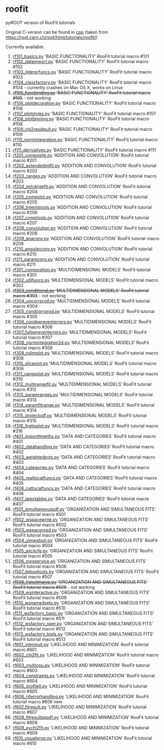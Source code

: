 # roofit
pyROOT version of RooFit tutorials

Original C-version can be found in [cpp](cpp) (taken from https://root.cern.ch/root/html/tutorials/roofit/)

Currently available:

1. [rf101_basics.py](rf101_basics.py) 'BASIC FUNCTIONALITY' RooFit tutorial macro #101
2. [rf102_dataimport.py](rf102_dataimport.py) 'BASIC FUNCTIONALITY' RooFit tutorial macro #102
3. [rf103_interprfuncs.py](rf103_interprfuncs.py) 'BASIC FUNCTIONALITY' RooFit tutorial macro #103
4. [rf104_classfactory.py](rf104_classfactory.py) 'BASIC FUNCTIONALITY' RooFit tutorial macro #104 - currently crashes on Mac OS X, works on Linux
5. ~~[rf105_funcbinding.py](rf105_funcbinding.py) 'BASIC FUNCTIONALITY' RooFit tutorial macro #105~~ - not working
6. [rf106_plotdecoration.py](rf106_plotdecoration.py) 'BASIC FUNCTIONALITY' RooFit tutorial macro #106
7. [rf107_plotstyles.py](rf107_plotstyles.py) 'BASIC FUNCTIONALITY' RooFit tutorial macro #107
8. [rf108_plotbinning.py](rf108_plotbinning.py) 'BASIC FUNCTIONALITY' RooFit tutorial macro #108
9. [rf109_chi2residpull.py](rf109_chi2residpull.py) 'BASIC FUNCTIONALITY' RooFit tutorial macro #109
10. [rf110_normintegration.py](rf110_normintegration.py) 'BASIC FUNCTIONALITY' RooFit tutorial macro #110
11. [rf111_derivatives.py](rf111_derivatives.py) 'BASIC FUNCTIONALITY' RooFit tutorial macro #111
12. [rf201_composite.py](rf201_composite.py) 'ADDITION AND CONVOLUTION' RooFit tutorial macro #201
13. [rf202_extendedmlfit.py](rf202_extendedmlfit.py) 'ADDITION AND CONVOLUTION' RooFit tutorial macro #202
14. [rf203_ranges.py](rf203_ranges.py) 'ADDITION AND CONVOLUTION' RooFit tutorial macro #203
15. [rf204_extrangefit.py](rf204_extrangefit.py) 'ADDITION AND CONVOLUTION' RooFit tutorial macro #204
16. [rf205_compplot.py](rf205_compplot.py) 'ADDITION AND CONVOLUTION' RooFit tutorial macro #205
17. [rf206_treevistools.py](rf206_treevistools.py) 'ADDITION AND CONVOLUTION' RooFit tutorial macro #206
18. [rf207_comptools.py](rf207_comptools.py) 'ADDITION AND CONVOLUTION' RooFit tutorial macro #207
19. [rf208_convolution.py](rf208_convolution.py) 'ADDITION AND CONVOLUTION' RooFit tutorial macro #208
20. [rf209_anaconv.py](rf209_anaconv.py) 'ADDITION AND CONVOLUTION' RooFit tutorial macro #209
21. [rf210_angularconv.py](rf210_angularconv.py) 'ADDITION AND CONVOLUTION' RooFit tutorial macro #210
22. [rf211_paramconv.py](rf211_paramconv.py) 'ADDITION AND CONVOLUTION' RooFit tutorial macro #211
23. [rf301_composition.py](rf301_composition.py) 'MULTIDIMENSIONAL MODELS' RooFit tutorial macro #301
24. [rf302_utilfuncs.py](rf302_utilfuncs.py) 'MULTIDIMENSIONAL MODELS' RooFit tutorial macro #302
25. ~~[rf303_conditional.py](rf303_conditional.py) 'MULTIDIMENSIONAL MODELS' RooFit tutorial macro #303~~ - not working
26. [rf304_uncorrprod.py](rf304_uncorrprod.py) 'MULTIDIMENSIONAL MODELS' RooFit tutorial macro #304
27. [rf305_condcorrprod.py](rf305_condcorrprod.py) 'MULTIDIMENSIONAL MODELS' RooFit tutorial macro #305
28. [rf306_condpereventerrors.py](rf306_condpereventerrors.py) 'MULTIDIMENSIONAL MODELS' RooFit tutorial macro #306
29. [rf307_fullpereventerrors.py](rf307_fullpereventerrors.py) 'MULTIDIMENSIONAL MODELS' RooFit tutorial macro #307
30. [rf308_normintegration2d.py](rf308_normintegration2d.py) 'MULTIDIMENSIONAL MODELS' RooFit tutorial macro #308
31. [rf309_ndimplot.py](rf309_ndimplot.py) 'MULTIDIMENSIONAL MODELS' RooFit tutorial macro #308
32. [rf310_sliceplot.py](rf310_sliceplot.py) 'MULTIDIMENSIONAL MODELS' RooFit tutorial macro #309
33. [rf311_rangeplot.py](rf311_rangeplot.py) 'MULTIDIMENSIONAL MODELS' RooFit tutorial macro #310
34. [rf312_multirangefit.py](rf312_multirangefit.py) 'MULTIDIMENSIONAL MODELS' RooFit tutorial macro #312
35. [rf313_paramranges.py](rf313_paramranges.py) 'MULTIDIMENSIONAL MODELS' RooFit tutorial macro #313
36. [rf314_paramfitrange.py](rf314_paramfitrange.py) 'MULTIDIMENSIONAL MODELS' RooFit tutorial macro #314
37. [rf315_projectpdf.py](rf315_projectpdf.py) 'MULTIDIMENSIONAL MODELS' RooFit tutorial macro #315
38. [rf316_llratioplot.py](rf316_llratioplot.py) 'MULTIDIMENSIONAL MODELS' RooFit tutorial macro #316
39. [rf401_importttreethx.py](rf401_importttreethx.py) 'DATA AND CATEGORIES' RooFit tutorial macro #401
40. [rf402_datahandling.py](rf402_datahandling.py) 'DATA AND CATEGORIES' RooFit tutorial macro #402
41. [rf403_weightedevts.py](rf403_weightedevts.py) 'DATA AND CATEGORIES' RooFit tutorial macro #403
42. [rf404_categories.py](rf404_categories.py) 'DATA AND CATEGORIES' RooFit tutorial macro #404
43. [rf405_realtocatfuncs.py](rf405_realtocatfuncs.py) 'DATA AND CATEGORIES' RooFit tutorial macro #405
44. [rf406_cattocatfuncs.py](rf406_cattocatfuncs.py) 'DATA AND CATEGORIES' RooFit tutorial macro #406
45. [rf407_latextables.py](rf407_latextables.py) 'DATA AND CATEGORIES' RooFit tutorial macro #407
46. [rf501_simultaneouspdf.py](rf501_simultaneouspdf.py) 'ORGANIZATION AND SIMULTANEOUS FITS' RooFit tutorial macro #501
47. [rf502_wspacewrite.py](rf502_wspacewrite.py) 'ORGANIZATION AND SIMULTANEOUS FITS' RooFit tutorial macro #502
48. [rf503_wspaceread.py](rf503_wspaceread.py) 'ORGANIZATION AND SIMULTANEOUS FITS' RooFit tutorial macro #503
49. [rf504_simwstool.py](rf504_simwstool.py) 'ORGANIZATION AND SIMULTANEOUS FITS' RooFit tutorial macro #504
50. [rf505_asciicfg.py](rf505_asciicfg.py) 'ORGANIZATION AND SIMULTANEOUS FITS' RooFit tutorial macro #505
51. [rf506_msgservice.py](rf506_msgservice.py) 'ORGANIZATION AND SIMULTANEOUS FITS' RooFit tutorial macro #506
52. [rf507_debugtools.py](rf507_debugtools.py) 'ORGANIZATION AND SIMULTANEOUS FITS' RooFit tutorial macro #507
53. ~~[rf508_listsetmanip.py](rf508_listsetmanip.py) 'ORGANIZATION AND SIMULTANEOUS FITS' RooFit tutorial macro #508~~ - not working
54. [rf509_wsinteractive.py](rf509_wsinteractive.py) 'ORGANIZATION AND SIMULTANEOUS FITS' RooFit tutorial macro #509
55. [rf510_wsnamedsets.py](rf510_wsnamedsets.py) 'ORGANIZATION AND SIMULTANEOUS FITS' RooFit tutorial macro #510
56. [rf511_wsfactory_basic.py](rf511_wsfactory_basic.py) 'ORGANIZATION AND SIMULTANEOUS FITS' RooFit tutorial macro #511
57. [rf512_wsfactory_oper.py](rf512_wsfactory_oper.py) 'ORGANIZATION AND SIMULTANEOUS FITS' RooFit tutorial macro #512
58. [rf513_wsfactory_tools.py](rf513_wsfactory_tools.py) 'ORGANIZATION AND SIMULTANEOUS FITS' RooFit tutorial macro #513
59. [rf601_intminuit.py](rf601_intminuit.py) 'LIKELIHOOD AND MINIMIZATION' RooFit tutorial macro #601
60. [rf602_chi2fit.py](rf602_chi2fit.py) 'LIKELIHOOD AND MINIMIZATION' RooFit tutorial macro #602
61. [rf603_multicpu.py](rf603_multicpu.py) 'LIKELIHOOD AND MINIMIZATION' RooFit tutorial macro #603
62. [rf604_constraints.py](rf604_constraints.py) 'LIKELIHOOD AND MINIMIZATION' RooFit tutorial macro #604
63. [rf605_profilell.py](rf605_profilell.py) 'LIKELIHOOD AND MINIMIZATION' RooFit tutorial macro #605
64. [rf606_nllerrorhandling.py](rf606_nllerrorhandling.py) 'LIKELIHOOD AND MINIMIZATION' RooFit tutorial macro #606  new
65. [rf607_fitresult.py](rf607_fitresult.py) 'LIKELIHOOD AND MINIMIZATION' RooFit tutorial macro #607
66. [rf608_fitresultaspdf.py](rf608_fitresultaspdf.py) 'LIKELIHOOD AND MINIMIZATION' RooFit tutorial macro #608
67. [rf609_xychi2fit.py](rf609_xychi2fit.py) 'LIKELIHOOD AND MINIMIZATION' RooFit tutorial macro #609
68. [rf610_visualerror.py](rf610_visualerror.py) 'LIKELIHOOD AND MINIMIZATION' RooFit tutorial macro #610

